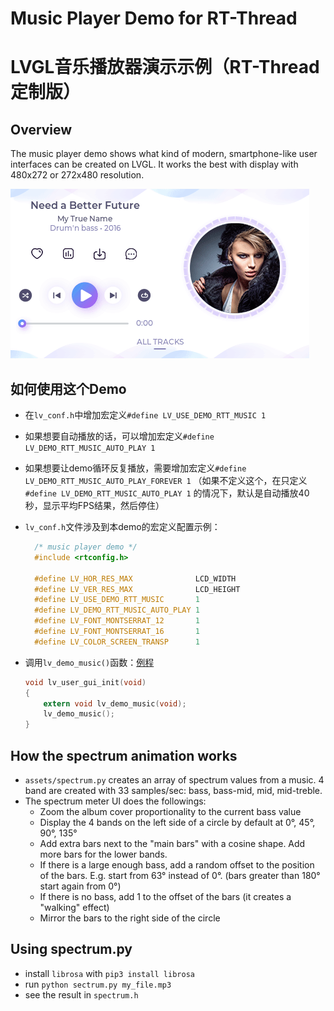 # Music Player Demo for RT-Thread

# LVGL音乐播放器演示示例（RT-Thread定制版）

## Overview
The music player demo shows what kind of modern, smartphone-like user interfaces can be created on LVGL. It works the best with display with 480x272 or 272x480 resolution. 


![Music player demo with LVGL embedded GUI library](screenshot1.gif)

## 如何使用这个Demo

- 在`lv_conf.h`中增加宏定义`#define LV_USE_DEMO_RTT_MUSIC 1 `

- 如果想要自动播放的话，可以增加宏定义`#define LV_DEMO_RTT_MUSIC_AUTO_PLAY 1`

- 如果想要让demo循环反复播放，需要增加宏定义`#define LV_DEMO_RTT_MUSIC_AUTO_PLAY_FOREVER 1` （如果不定义这个，在只定义 `#define LV_DEMO_RTT_MUSIC_AUTO_PLAY 1` 的情况下，默认是自动播放40秒，显示平均FPS结果，然后停住）

- `lv_conf.h`文件涉及到本demo的宏定义配置示例：

  ```c
    /* music player demo */
    #include <rtconfig.h>
    
    #define LV_HOR_RES_MAX              LCD_WIDTH
    #define LV_VER_RES_MAX              LCD_HEIGHT
    #define LV_USE_DEMO_RTT_MUSIC       1
    #define LV_DEMO_RTT_MUSIC_AUTO_PLAY 1
    #define LV_FONT_MONTSERRAT_12       1
    #define LV_FONT_MONTSERRAT_16       1
    #define LV_COLOR_SCREEN_TRANSP      1
  ```
  
- 调用`lv_demo_music()`函数：[例程](https://github.com/RT-Thread/rt-thread/blob/master/bsp/stm32/stm32f469-st-disco/applications/lvgl/demo/lv_demo.c)

  ```c
  void lv_user_gui_init(void)
  {
      extern void lv_demo_music(void);
      lv_demo_music();
  }
  ```

## How the spectrum animation works
- `assets/spectrum.py` creates an array of spectrum values from a music. 4 band are created with 33 samples/sec: bass, bass-mid, mid, mid-treble.
- The spectrum meter UI does the followings:
	- Zoom the album cover proportionality to the current bass value
	- Display the 4 bands on the left side of a circle by default at 0°, 45°, 90°, 135°
	- Add extra bars next to the "main bars" with a cosine shape. Add more bars for the lower bands.
	- If there is a large enough bass, add a random offset to the position of the bars. E.g. start from 63° instead of 0°. (bars greater than 180° start again from 0°)
	- If there is no bass, add 1 to the offset of the bars (it creates a "walking" effect)
	- Mirror the bars to the right side of the circle
	
## Using spectrum.py
- install `librosa` with `pip3 install librosa`	
- run `python sectrum.py my_file.mp3`
- see the result in `spectrum.h`
